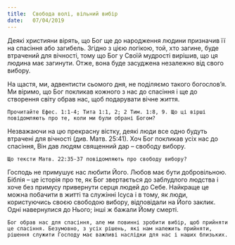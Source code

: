 ```yaml
---
title:  Свобода волі, вільний вибір
date:   07/04/2019
---
```


Деякі християни вірять, що Бог ще до народження людини призначив її на спасіння або загибель. Згідно з цією логікою, той, хто загине, буде втрачений для вічності, тому що Бог у Своїй мудрості вирішив, що ця людина має загинути. Отже, вона буде засуджена незалежно від свого вибору.

На щастя, ми, адвентисти сьомого дня, не поділяємо такого богослов’я. Ми віримо, що Бог покликав кожного з нас до спасіння і ще до створення світу обрав нас, щоб подарувати вічне життя.

`Прочитайте Ефес. 1:1-4; Тита 1:1, 2; 2 Тим. 1:8, 9. Що ці вірші повідомляють про те, коли ми були обрані Богом?`

Незважаючи на цю прекрасну вістку, деякі люди все одно будуть втрачені для вічності (див. Матв. 25:41). Хоч Бог покликав усіх нас до спасіння, Він дав людям священний дар – свободу вибору.

`Що тексти Матв. 22:35-37 повідомляють про свободу вибору?`

Господь не примушує нас любити Його. Любов має бути добровільною. Біблія – це історія про те, як Бог звертається до заблудлого людства і хоче без примусу привернути серця людей до Себе. Найкраще це можна побачити в житті та служінні Ісуса і в тому, як люди, користуючись своєю свободою вибору, відповідали на Його заклик. Одні навернулися до Нього; інші ж бажали Йому смерті.

`Бог обрав нас для спасіння, але ми повинні зробити вибір, щоб прийняти це спасіння. Безумовно, з усіх рішень, які нам належить прийняти, рішення служити Господу має важливі наслідки для нас і наших близьких.`